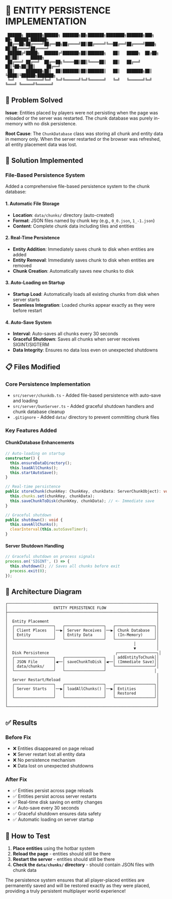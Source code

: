 # 💾 ENTITY PERSISTENCE IMPLEMENTATION
```
 ██████╗ ███████╗██████╗ ███████╗██╗███████╗████████╗███████╗███╗   ██╗ ██████╗███████╗
 ██╔══██╗██╔════╝██╔══██╗██╔════╝██║██╔════╝╚══██╔══╝██╔════╝████╗  ██║██╔════╝██╔════╝
 ██████╔╝█████╗  ██████╔╝███████╗██║███████╗   ██║   █████╗  ██╔██╗ ██║██║     █████╗  
 ██╔═══╝ ██╔══╝  ██╔══██╗╚════██║██║╚════██║   ██║   ██╔══╝  ██║╚██╗██║██║     ██╔══╝  
 ██║     ███████╗██║  ██║███████║██║███████║   ██║   ███████╗██║ ╚████║╚██████╗███████╗
 ╚═╝     ╚══════╝╚═╝  ╚═╝╚══════╝╚═╝╚══════╝   ╚═╝   ╚══════╝╚═╝  ╚═══╝ ╚═════╝╚══════╝
```

## 🎯 Problem Solved

**Issue**: Entities placed by players were not persisting when the page was reloaded or the server was restarted. The chunk database was purely in-memory with no disk persistence.

**Root Cause**: The `ChunkDatabase` class was storing all chunk and entity data in memory only. When the server restarted or the browser was refreshed, all entity placement data was lost.

## 🚀 Solution Implemented

### **File-Based Persistence System**

Added a comprehensive file-based persistence system to the chunk database:

#### **1. Automatic File Storage**
- **Location**: `data/chunks/` directory (auto-created)
- **Format**: JSON files named by chunk key (e.g., `0_0.json`, `1_-1.json`)
- **Content**: Complete chunk data including tiles and entities

#### **2. Real-Time Persistence**
- **Entity Addition**: Immediately saves chunk to disk when entities are added
- **Entity Removal**: Immediately saves chunk to disk when entities are removed
- **Chunk Creation**: Automatically saves new chunks to disk

#### **3. Auto-Loading on Startup**
- **Startup Load**: Automatically loads all existing chunks from disk when server starts
- **Seamless Integration**: Loaded chunks appear exactly as they were before restart

#### **4. Auto-Save System**
- **Interval**: Auto-saves all chunks every 30 seconds
- **Graceful Shutdown**: Saves all chunks when server receives SIGINT/SIGTERM
- **Data Integrity**: Ensures no data loss even on unexpected shutdowns

## 📋 Files Modified

### **Core Persistence Implementation**
- `src/server/chunkdb.ts` - Added file-based persistence with auto-save and loading
- `src/server/bunServer.ts` - Added graceful shutdown handlers and chunk database cleanup
- `.gitignore` - Added `data/` directory to prevent committing chunk files

### **Key Features Added**

#### **ChunkDatabase Enhancements**
```typescript
// Auto-loading on startup
constructor() {
  this.ensureDataDirectory();
  this.loadAllChunks();
  this.startAutoSave();
}

// Real-time persistence
public storeChunk(chunkKey: ChunkKey, chunkData: ServerChunkObject): void {
  this.chunks.set(chunkKey, chunkData);
  this.saveChunkToDisk(chunkKey, chunkData); // <- Immediate save
}

// Graceful shutdown
public shutdown(): void {
  this.saveAllChunks();
  clearInterval(this.autoSaveTimer);
}
```

#### **Server Shutdown Handling**
```typescript
// Graceful shutdown on process signals
process.on('SIGINT', () => {
  this.shutdown(); // Saves all chunks before exit
  process.exit(0);
});
```

## 🎯 Architecture Diagram

```
┌─────────────────────────────────────────────────────────────────┐
│                    ENTITY PERSISTENCE FLOW                      │
├─────────────────────────────────────────────────────────────────┤
│                                                                 │
│  Entity Placement                                               │
│  ┌─────────────────┐   ┌─────────────────┐   ┌─────────────────┐│
│  │ Client Places   │──▶│ Server Receives │──▶│ Chunk Database  ││
│  │ Entity          │   │ Entity Data     │   │ (In-Memory)     ││
│  └─────────────────┘   └─────────────────┘   └─────────────────┘│
│                                                       │         │
│                                                       ▼         │
│  Disk Persistence                             ┌─────────────────┐│
│  ┌─────────────────┐   ┌─────────────────┐   │ addEntityToChunk││
│  │ JSON File       │◀──│ saveChunkToDisk │◀──│ (Immediate Save)││
│  │ data/chunks/    │   │                 │   └─────────────────┘│
│  └─────────────────┘   └─────────────────┘                     │
│                                                                 │
│  Server Restart/Reload                                          │
│  ┌─────────────────┐   ┌─────────────────┐   ┌─────────────────┐│
│  │ Server Starts   │──▶│ loadAllChunks() │──▶│ Entities        ││
│  │                 │   │                 │   │ Restored        ││
│  └─────────────────┘   └─────────────────┘   └─────────────────┘│
│                                                                 │
└─────────────────────────────────────────────────────────────────┘
```

## ✅ Results

### **Before Fix**
- ❌ Entities disappeared on page reload
- ❌ Server restart lost all entity data
- ❌ No persistence mechanism
- ❌ Data lost on unexpected shutdowns

### **After Fix**
- ✅ Entities persist across page reloads
- ✅ Entities persist across server restarts
- ✅ Real-time disk saving on entity changes
- ✅ Auto-save every 30 seconds
- ✅ Graceful shutdown ensures data safety
- ✅ Automatic loading on server startup

## 🚀 How to Test

1. **Place entities** using the hotbar system
2. **Reload the page** - entities should still be there
3. **Restart the server** - entities should still be there
4. **Check the `data/chunks/` directory** - should contain JSON files with chunk data

The persistence system ensures that all player-placed entities are permanently saved and will be restored exactly as they were placed, providing a truly persistent multiplayer world experience!
